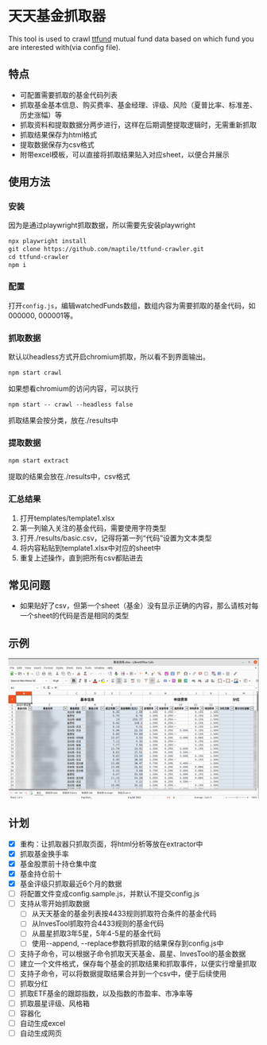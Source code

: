 # 天天基金抓取器

This tool is used to crawl [ttfund](https://1234567.com.cn) mutual fund data based on which fund you are interested with(via config file).

## 特点

- 可配置需要抓取的基金代码列表
- 抓取基金基本信息、购买费率、基金经理、评级、风险（夏普比率、标准差、历史涨幅）等
- 抓取资料和提取数据分两步进行，这样在后期调整提取逻辑时，无需重新抓取
- 抓取结果保存为html格式
- 提取数据保存为csv格式
- 附带excel模板，可以直接将抓取结果贴入对应sheet，以便合并展示

## 使用方法

### 安装

因为是通过playwright抓取数据，所以需要先安装playwright

```
npx playwright install
git clone https://github.com/maptile/ttfund-crawler.git
cd ttfund-crawler
npm i
```

### 配置

打开`config.js`，编辑watchedFunds数组，数组内容为需要抓取的基金代码，如000000, 000001等。

### 抓取数据

默认以headless方式开启chromium抓取，所以看不到界面输出。
```
npm start crawl
```

如果想看chromium的访问内容，可以执行

```
npm start -- crawl --headless false
```

抓取结果会按分类，放在./results中

### 提取数据

```
npm start extract
```

提取的结果会放在./results中，csv格式

### 汇总结果

1. 打开templates/template1.xlsx
1. 第一列输入关注的基金代码，需要使用字符类型
1. 打开./results/basic.csv，记得将第一列“代码”设置为文本类型
1. 将内容粘贴到template1.xlsx中对应的sheet中
1. 重复上述操作，直到把所有csv都贴进去

## 常见问题

* 如果贴好了csv，但第一个sheet（基金）没有显示正确的内容，那么请核对每一个sheet的代码是否是相同的类型

## 示例

![Sample Screen Shot](/screenshot.png)

## 计划

- [X] 重构：让抓取器只抓取页面，将html分析等放在extractor中
- [X] 抓取基金换手率
- [X] 基金股票前十持仓集中度
- [X] 基金持仓前十
- [X] 基金评级只抓取最近6个月的数据
- [ ] 将配置文件变成config.sample.js，并默认不提交config.js
- [ ] 支持从零开始抓取数据
  - [ ] 从天天基金的基金列表按4433规则抓取符合条件的基金代码
  - [ ] 从InvesTool抓取符合4433规则的基金代码
  - [ ] 从晨星抓取3年5星，5年4-5星的基金代码
  - [ ] 使用--append, --replace参数将抓取的结果保存到config.js中
- [ ] 支持子命令，可以根据子命令抓取天天基金、晨星、InvesTool的基金数据
- [ ] 建立一个文件格式，保存每个基金的抓取结果和抓取事件，以便实行增量抓取
- [ ] 支持子命令，可以将数据提取结果合并到一个csv中，便于后续使用
- [ ] 抓取分红
- [ ] 抓取ETF基金的跟踪指数，以及指数的市盈率、市净率等
- [ ] 抓取晨星评级、风格箱
- [ ] 容器化
- [ ] 自动生成excel
- [ ] 自动生成网页

